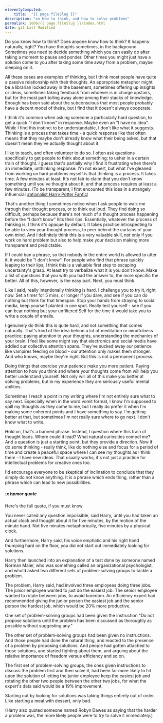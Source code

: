 ```yaml
---
eleventyComputed:
    title:  "{{ page.fileSlug }}"
description: "on how to think, and how to solve problems"
permalink: 1000/{{ page.fileSlug }}/index.html
date: git Last Modified
---
```


Do you know how to think? Does anyone know how to think? It happens naturally, right? You have thoughts sometimes, in the background. Sometimes you need to decide something which you can easily do after taking a moment to pause and ponder. Other times you might just have a solution come to you after taking some time away from a problem, maybe sleeping on it.

All these cases are examples of thinking, but I think most people have quite a passive relationship with their thoughts. An appropriate metaphor might be a librarian locked away in the basement, sometimes offering up insights or ideas, sometimes taking feedback from whoever is in charge upstairs, but for the most part toiling away alone among their stacks of knowledge. Enough has been said about the subconscious that most people probably have a decent model of theirs, but I find that it doesn't always cooperate.

I think it's common when asking someone a particularly hard question, to get a quick "I don't know" in response. Maybe even an "I have no idea". While I find this instinct to be understandable, I don't like what it suggests. Thinking is a process that takes time - a quick response like that often means that they maybe don't already know what their being asked, but that doesn't mean they've actually thought about it.

I like to teach, and often volunteer to do so. I often ask questions specifically to get people to think about something; to usher in a certain train of thought. I guess that's partially why I find it frustrating when there's an immediate, unthinking response. I'm not expert, but what I've gleaned from working on hard problems myself is that thinking is a process. It takes time. A few minutes at least. It's not fair to claim that you don't know something until you've thought about it, and that process requires at least a few minutes. (To be transparent, I first encounted this idea in a strangely influencial [:rationalist Harry Potter Fanfic](#hpmor))

That's another thing I sometimes notice when I ask people to walk me through their thought process, or to think out loud. They find doing so difficult, perhaps because there's not much of a thought process happening before the "I don't know" hits their lips. Essentially, whatever the process of thinking is, I think it's opaque by default. It takes practice introspecting to be able to view your thought process, to peer behind the curtains of your own mind. And I definitely think this is a very valuable skill, not only if you work on hard problem but also to help make your decision making more transparent and predictable.

If I could ban a phrase, so that nobody in the entire world is allowed to utter it, it would be "I don't know". For people who find that phrase quickly leaping to their lips, I think this is a valuable first step to escaping uncertainty's grasp. At least try to verbalize what it is you don't know. Make a list of questions that you with you had the answer to, the more specific the better. All of this, however, is the easy part. Next, you must think.

Like I said, really intentionally thinking is hard. I challenge you to try it, right now. Set a timer for 5 mins, or longer if you dare, and see if you can do nothing but think for that timespan. Stop your hands from straying to social media, keep yourself planted in one spot. Really test yourself - see if you can bear nothing but your unfiltered Self for the time it would take you to write a couple of emails.

I genuinely do think this is quite hard, and not something that comes naturally. That's kind of the idea behind a lot of meditation or mindfulness practice; paying attention to your thoughts, understanding the mechanics of your brain. I feel like some might say that electronics and social media have addled our collective attention spans. They've sucked away our patience like vampires feeding on blood - our attention only makes them stronger. And who knows, maybe they're right. But this is not a permanent process.

Doing things that exercise your patience make you more patient. Paying attention to how you think and where your thoughts come from will help you better understand yourself. Not only will all of this make you better at solving problems, but in my experience they are seriously useful mental abilities. 

Sometimes I reach a point in my writing where I'm not entirely sure what to say next. Especially when in the word vomit format, I know I'm supposed to spill my thoughts as they come to me, but I really do prefer it when I'm making some coherent points and I have something to say. I'm getting better at that, but sometimes I'm not really sure where to go next. I don't know what to write.

Hold on, that's a banned phrase. Instead, I question where this train of thought leads. Where could it lead? What natural curiosities compel me? And a question is just a starting point, but they provide a direction. Now if do some thinking - really think, like do nothing else and focus for a period of time and create a peaceful space where I can see my thoughts as I think them - I have new ideas. That usually works; it's not just a practice for intellectual problems for creative ones too.

I'd encourage everyone to be skeptical of inclination to conclude that they simply do not know anything. It is a phrase which ends thing, rather than a phrase which can lead to new possibilities.

##### :x hpmor quote
Here's the full quote, if you must know

You never called any question impossible, said Harry, until you had taken an actual clock and thought about it for five minutes, by the motion of the minute hand. Not five minutes metaphorically, five minutes by a physical clock.

And furthermore, Harry said, his voice emphatic and his right hand thumping hard on the floor, you did not start out immediately looking for solutions.

Harry then launched into an explanation of a test done by someone named Norman Maier, who was something called an organizational psychologist, and who'd asked two different sets of problem-solving groups to tackle a problem.

The problem, Harry said, had involved three employees doing three jobs. The junior employee wanted to just do the easiest job. The senior employee wanted to rotate between jobs, to avoid boredom. An efficiency expert had recommended giving the junior person the easiest job and the senior person the hardest job, which would be 20% more productive.

One set of problem-solving groups had been given the instruction "Do not propose solutions until the problem has been discussed as thoroughly as possible without suggesting any."

The other set of problem-solving groups had been given no instructions. And those people had done the natural thing, and reacted to the presence of a problem by proposing solutions. And people had gotten attached to those solutions, and started fighting about them, and arguing about the relative importance of freedom versus efficiency and so on.

The first set of problem-solving groups, the ones given instructions to discuss the problem first and then solve it, had been far more likely to hit upon the solution of letting the junior employee keep the easiest job and rotating the other two people between the other two jobs, for what the expert's data said would be a 19% improvement.

Starting out by looking for solutions was taking things entirely out of order. Like starting a meal with dessert, only bad.

(Harry also quoted someone named Robyn Dawes as saying that the harder a problem was, the more likely people were to try to solve it immediately.)

